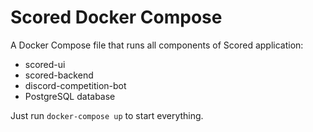 # Scored Docker Compose

A Docker Compose file that runs all components of Scored application:

* scored-ui
* scored-backend
* discord-competition-bot 
* PostgreSQL database

Just run `docker-compose up` to start everything.